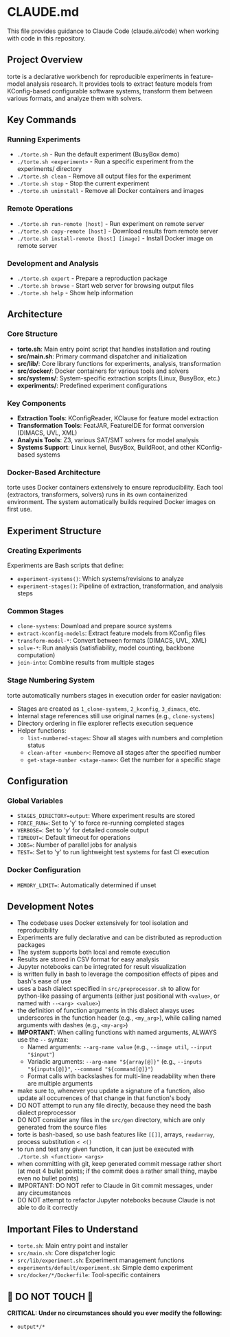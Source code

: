 # CLAUDE.md

This file provides guidance to Claude Code (claude.ai/code) when working with code in this repository.

## Project Overview

torte is a declarative workbench for reproducible experiments in feature-model analysis research. It provides tools to extract feature models from KConfig-based configurable software systems, transform them between various formats, and analyze them with solvers.

## Key Commands

### Running Experiments
- `./torte.sh` - Run the default experiment (BusyBox demo)
- `./torte.sh <experiment>` - Run a specific experiment from the experiments/ directory
- `./torte.sh clean` - Remove all output files for the experiment
- `./torte.sh stop` - Stop the current experiment
- `./torte.sh uninstall` - Remove all Docker containers and images

### Remote Operations
- `./torte.sh run-remote [host]` - Run experiment on remote server
- `./torte.sh copy-remote [host]` - Download results from remote server
- `./torte.sh install-remote [host] [image]` - Install Docker image on remote server

### Development and Analysis
- `./torte.sh export` - Prepare a reproduction package
- `./torte.sh browse` - Start web server for browsing output files
- `./torte.sh help` - Show help information

## Architecture

### Core Structure
- **torte.sh**: Main entry point script that handles installation and routing
- **src/main.sh**: Primary command dispatcher and initialization
- **src/lib/**: Core library functions for experiments, analysis, transformation
- **src/docker/**: Docker containers for various tools and solvers
- **src/systems/**: System-specific extraction scripts (Linux, BusyBox, etc.)
- **experiments/**: Predefined experiment configurations

### Key Components
- **Extraction Tools**: KConfigReader, KClause for feature model extraction
- **Transformation Tools**: FeatJAR, FeatureIDE for format conversion (DIMACS, UVL, XML)
- **Analysis Tools**: Z3, various SAT/SMT solvers for model analysis
- **Systems Support**: Linux kernel, BusyBox, BuildRoot, and other KConfig-based systems

### Docker-Based Architecture
torte uses Docker containers extensively to ensure reproducibility. Each tool (extractors, transformers, solvers) runs in its own containerized environment. The system automatically builds required Docker images on first use.

## Experiment Structure

### Creating Experiments
Experiments are Bash scripts that define:
- `experiment-systems()`: Which systems/revisions to analyze
- `experiment-stages()`: Pipeline of extraction, transformation, and analysis steps

### Common Stages
- `clone-systems`: Download and prepare source systems
- `extract-kconfig-models`: Extract feature models from KConfig files
- `transform-model-*`: Convert between formats (DIMACS, UVL, XML)
- `solve-*`: Run analysis (satisfiability, model counting, backbone computation)
- `join-into`: Combine results from multiple stages

### Stage Numbering System
torte automatically numbers stages in execution order for easier navigation:
- Stages are created as `1_clone-systems`, `2_kconfig`, `3_dimacs`, etc.
- Internal stage references still use original names (e.g., `clone-systems`)
- Directory ordering in file explorer reflects execution sequence
- Helper functions:
  - `list-numbered-stages`: Show all stages with numbers and completion status
  - `clean-after <number>`: Remove all stages after the specified number
  - `get-stage-number <stage-name>`: Get the number for a specific stage

## Configuration

### Global Variables
- `STAGES_DIRECTORY=output`: Where experiment results are stored
- `FORCE_RUN=`: Set to 'y' to force re-running completed stages
- `VERBOSE=`: Set to 'y' for detailed console output
- `TIMEOUT=`: Default timeout for operations
- `JOBS=`: Number of parallel jobs for analysis
- `TEST=`: Set to 'y' to run lightweight test systems for fast CI execution

### Docker Configuration
- `MEMORY_LIMIT=`: Automatically determined if unset

## Development Notes

- The codebase uses Docker extensively for tool isolation and reproducibility
- Experiments are fully declarative and can be distributed as reproduction packages  
- The system supports both local and remote execution
- Results are stored in CSV format for easy analysis
- Jupyter notebooks can be integrated for result visualization
- is written fully in bash to leverage the composition effects of pipes and bash's ease of use
- uses a bash dialect specified in `src/preprocessor.sh` to allow for python-like passing of arguments (either just positional with `<value>`, or named with `--<arg> <value>`)
- the definition of function arguments in this dialect always uses underscores in the function header (e.g., `<my_arg>`), while calling named arguments with dashes (e.g., `<my-arg>`)
- **IMPORTANT**: When calling functions with named arguments, ALWAYS use the `--` syntax:
  - Named arguments: `--arg-name value` (e.g., `--image util`, `--input "$input"`)
  - Variadic arguments: `--arg-name "${array[@]}"` (e.g., `--inputs "${inputs[@]}"`, `--command "${command[@]}"`)
  - Format calls with backslashes for multi-line readability when there are multiple arguments
- make sure to, whenever you update a signature of a function, also update all occurrences of that change in that function's body
- DO NOT attempt to run any file directly, because they need the bash dialect preprocessor
- DO NOT consider any files in the `src/gen` directory, which are only generated from the source files
- torte is bash-based, so use bash features like `[[]]`, arrays, `readarray`, process substitution `< <()`
- to run and test any given function, it can just be executed with `./torte.sh <function> <args>`
- when committing with git, keep generated commit message rather short (at most 4 bullet points; if the commit does a rather small thing, maybe even no bullet points)
- IMPORTANT: DO NOT refer to Claude in Git commit messages, under any circumstances
- DO NOT attempt to refactor Jupyter notebooks because Claude is not able to do it correctly

## Important Files to Understand

- `torte.sh`: Main entry point and installer
- `src/main.sh`: Core dispatcher logic
- `src/lib/experiment.sh`: Experiment management functions
- `experiments/default/experiment.sh`: Simple demo experiment
- `src/docker/*/Dockerfile`: Tool-specific containers

## 🛑 DO NOT TOUCH 🛑

**CRITICAL: Under no circumstances should you ever modify the following:**

- `output*/*`